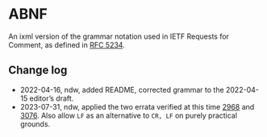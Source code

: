 # ABNF

An ixml version of the grammar notation used in IETF Requests for
Comment, as defined in [RFC 5234](https://www.rfc-editor.org/rfc/rfc5234.txt).

## Change log

* 2022-04-16, ndw, added README, corrected grammar to the 2022-04-15 editor’s draft.
* 2023-07-31, ndw, applied the two errata verified at this time
  [2968](https://www.rfc-editor.org/errata/eid2968) and
  [3076](https://www.rfc-editor.org/errata/eid3076).
  Also allow `LF` as an alternative to `CR, LF` on purely practical grounds.
